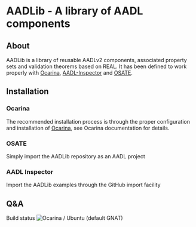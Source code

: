 # AADLib - A library of AADL components

## About

AADLib is a library of reusable AADLv2 components, associated property sets and validation theorems based on REAL. It has been defined to work properly with [Ocarina](https://github.com/OpenAADL/ocarina), [AADL-Inspector](http://www.ellidiss.com/products/aadl-inspector/) and [OSATE](http://osate.org).

## Installation

### Ocarina

The recommended installation process is through the proper configuration and installation of [Ocarina](https://github.com/OpenAADL/ocarina), see Ocarina documentation for details.

### OSATE

Simply import the AADLib repository as an AADL project

### AADL Inspector

Import the AADLib examples through the GitHub import facility

## Q&A

Build status ![Ocarina / Ubuntu (default GNAT)](https://github.com/OpenAADL/AADLib/workflows/Ocarina%20/%20Ubuntu%20(default%20GNAT)/badge.svg)
